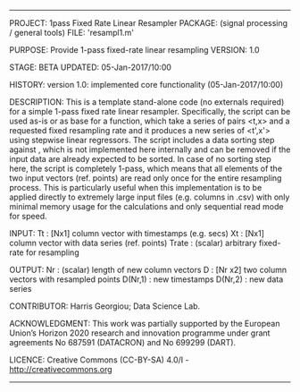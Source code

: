 ------------------------------------------------------------------------

PROJECT:        1pass Fixed Rate Linear Resampler
PACKAGE:        (signal processing / general tools)
FILE:           'resampl1.m'

PURPOSE:        Provide 1-pass fixed-rate linear resampling
VERSION:        1.0

STAGE:          BETA
UPDATED:        05-Jan-2017/10:00

HISTORY:        version 1.0: implemented core functionality (05-Jan-2017/10:00)

DESCRIPTION:    This is a template stand-alone code (no externals required) for a 
                simple 1-pass fixed rate linear resampler. Specifically, the script
                can be used as-is or as base for a function, which take a series of
                pairs <t,x> and a requested fixed resampling rate and it produces
                a new series of <t',x'> using stepwise linear regressors.
                The script includes a data sorting step against <t>, which is not
                implemented here internally and can be removed if the input data
                are already expected to be sorted. In case of no sorting step here,
                the script is completely 1-pass, which means that all elements of
                the two input vectors (ref. points) are read only once for the 
                entire resampling process. This is particularly useful when this
                implementation is to be applied directly to extremely large input 
                files (e.g. columns in .csv) with only minimal memory usage for
                the calculations and only sequential read mode for speed.

INPUT:          Tt : [Nx1] column vector with timestamps (e.g. secs)
                Xt : [Nx1] column vector with data series (ref. points)
                Trate : (scalar) arbitrary fixed-rate for resampling

OUTPUT:         Nr : (scalar) length of new column vectors
                D  : [Nr x2] two column vectors with resampled points
                        D(Nr,1) : new timestamps
                        D(Nr,2) : new data series

CONTRIBUTOR:    Harris Georgiou; Data Science Lab.

ACKNOWLEDGMENT: This work was partially supported by the European Union’s Horizon 2020 research and innovation programme under grant agreements No 687591 (DATACRON) and No 699299 (DART). 

LICENCE:        Creative Commons (CC-BY-SA) 4.0/I - http://creativecommons.org

-----------------------------------------------------------------------
